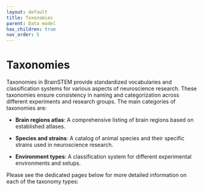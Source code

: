 ```yaml
---
layout: default
title: Taxonomies
parent: Data model
has_children: true
nav_order: 5
---
```


# Taxonomies

Taxonomies in BrainSTEM provide standardized vocabularies and classification systems for various aspects of neuroscience research. These taxonomies ensure consistency in naming and categorization across different experiments and research groups. The main categories of taxonomies are:

- __Brain regions atlas__: A comprehensive listing of brain regions based on established atlases. 

- __Species and strains__: A catalog of animal species and their specific strains used in neuroscience research. 

- __Environment types__: A classification system for different experimental environments and setups. 

Please see the dedicated pages below for more detailed information on each of the taxonomy types: